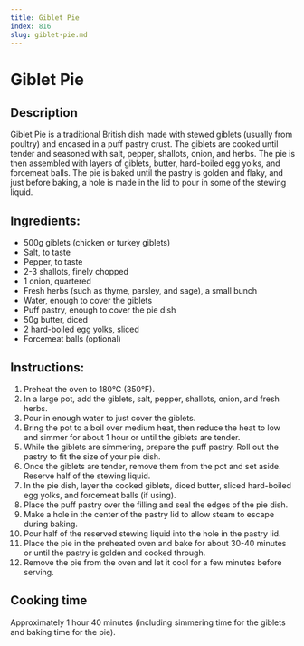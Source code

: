 ```yaml
---
title: Giblet Pie
index: 816
slug: giblet-pie.md
---
```


# Giblet Pie

## Description
Giblet Pie is a traditional British dish made with stewed giblets (usually from poultry) and encased in a puff pastry crust. The giblets are cooked until tender and seasoned with salt, pepper, shallots, onion, and herbs. The pie is then assembled with layers of giblets, butter, hard-boiled egg yolks, and forcemeat balls. The pie is baked until the pastry is golden and flaky, and just before baking, a hole is made in the lid to pour in some of the stewing liquid.

## Ingredients:
- 500g giblets (chicken or turkey giblets)
- Salt, to taste
- Pepper, to taste
- 2-3 shallots, finely chopped
- 1 onion, quartered
- Fresh herbs (such as thyme, parsley, and sage), a small bunch
- Water, enough to cover the giblets
- Puff pastry, enough to cover the pie dish
- 50g butter, diced
- 2 hard-boiled egg yolks, sliced
- Forcemeat balls (optional)

## Instructions:
1. Preheat the oven to 180°C (350°F).
2. In a large pot, add the giblets, salt, pepper, shallots, onion, and fresh herbs.
3. Pour in enough water to just cover the giblets.
4. Bring the pot to a boil over medium heat, then reduce the heat to low and simmer for about 1 hour or until the giblets are tender.
5. While the giblets are simmering, prepare the puff pastry. Roll out the pastry to fit the size of your pie dish.
6. Once the giblets are tender, remove them from the pot and set aside. Reserve half of the stewing liquid.
7. In the pie dish, layer the cooked giblets, diced butter, sliced hard-boiled egg yolks, and forcemeat balls (if using).
8. Place the puff pastry over the filling and seal the edges of the pie dish.
9. Make a hole in the center of the pastry lid to allow steam to escape during baking.
10. Pour half of the reserved stewing liquid into the hole in the pastry lid.
11. Place the pie in the preheated oven and bake for about 30-40 minutes or until the pastry is golden and cooked through.
12. Remove the pie from the oven and let it cool for a few minutes before serving.

## Cooking time
Approximately 1 hour 40 minutes (including simmering time for the giblets and baking time for the pie).